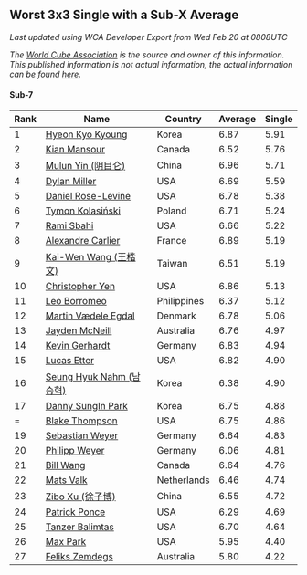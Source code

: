 ## Worst 3x3 Single with a Sub-X Average

*Last updated using WCA Developer Export from Wed Feb 20 at 0808UTC*

*The [World Cube Association](https://www.worldcubeassociation.org) is the source and owner of this information. This published information is not actual information, the actual information can be found [here](https://www.worldcubeassociation.org/results).*

#### Sub-7

|Rank|Name|Country|Average|Single|  
|--|--|--|--|--|  
|1|[Hyeon Kyo Kyoung](https://www.worldcubeassociation.org/persons/2013KYOU01)|Korea|6.87|5.91|  
|2|[Kian Mansour](https://www.worldcubeassociation.org/persons/2015MANS03)|Canada|6.52|5.76|  
|3|[Mulun Yin (阴目仑)](https://www.worldcubeassociation.org/persons/2009YINM01)|China|6.96|5.71|  
|4|[Dylan Miller](https://www.worldcubeassociation.org/persons/2015MILL01)|USA|6.69|5.59|  
|5|[Daniel Rose-Levine](https://www.worldcubeassociation.org/persons/2015ROSE01)|USA|6.78|5.38|  
|6|[Tymon Kolasiński](https://www.worldcubeassociation.org/persons/2016KOLA02)|Poland|6.71|5.24|  
|7|[Rami Sbahi](https://www.worldcubeassociation.org/persons/2011SBAH01)|USA|6.66|5.22|  
|8|[Alexandre Carlier](https://www.worldcubeassociation.org/persons/2012CARL03)|France|6.89|5.19|  
|9|[Kai-Wen Wang (王楷文)](https://www.worldcubeassociation.org/persons/2015WANG09)|Taiwan|6.51|5.19|  
|10|[Christopher Yen](https://www.worldcubeassociation.org/persons/2016YENC01)|USA|6.86|5.13|  
|11|[Leo Borromeo](https://www.worldcubeassociation.org/persons/2015BORR01)|Philippines|6.37|5.12|  
|12|[Martin Vædele Egdal](https://www.worldcubeassociation.org/persons/2013EGDA02)|Denmark|6.78|5.06|  
|13|[Jayden McNeill](https://www.worldcubeassociation.org/persons/2012MCNE01)|Australia|6.76|4.97|  
|14|[Kevin Gerhardt](https://www.worldcubeassociation.org/persons/2013GERH01)|Germany|6.83|4.94|  
|15|[Lucas Etter](https://www.worldcubeassociation.org/persons/2011ETTE01)|USA|6.82|4.90|  
|16|[Seung Hyuk Nahm (남승혁)](https://www.worldcubeassociation.org/persons/2013NAHM01)|Korea|6.38|4.90|  
|17|[Danny SungIn Park](https://www.worldcubeassociation.org/persons/2015PARK13)|Korea|6.75|4.88|  
|=|[Blake Thompson](https://www.worldcubeassociation.org/persons/2010THOM03)|USA|6.75|4.86|  
|19|[Sebastian Weyer](https://www.worldcubeassociation.org/persons/2010WEYE02)|Germany|6.64|4.83|  
|20|[Philipp Weyer](https://www.worldcubeassociation.org/persons/2010WEYE01)|Germany|6.06|4.81|  
|21|[Bill Wang](https://www.worldcubeassociation.org/persons/2010WANG68)|Canada|6.64|4.76|  
|22|[Mats Valk](https://www.worldcubeassociation.org/persons/2007VALK01)|Netherlands|6.46|4.74|  
|23|[Zibo Xu (徐子博)](https://www.worldcubeassociation.org/persons/2014XUZI01)|China|6.55|4.72|  
|24|[Patrick Ponce](https://www.worldcubeassociation.org/persons/2012PONC02)|USA|6.29|4.69|  
|25|[Tanzer Balimtas](https://www.worldcubeassociation.org/persons/2013BALI01)|USA|6.70|4.64|  
|26|[Max Park](https://www.worldcubeassociation.org/persons/2012PARK03)|USA|5.95|4.40|  
|27|[Feliks Zemdegs](https://www.worldcubeassociation.org/persons/2009ZEMD01)|Australia|5.80|4.22|  
